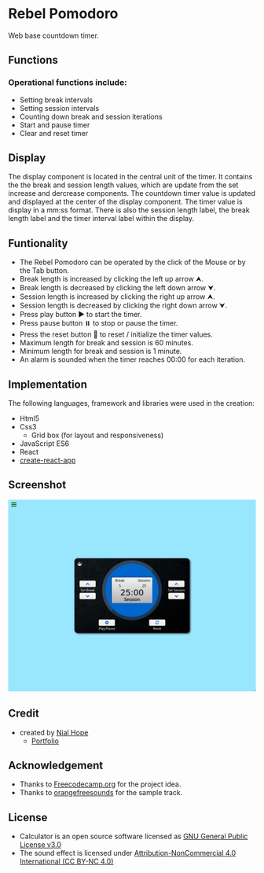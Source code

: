 # Rebel Pomodoro
Web base countdown timer.

## Functions
### Operational functions include:
+ Setting break intervals
+ Setting session intervals
+ Counting down break and session iterations
+ Start and pause timer
+ Clear and reset timer

## Display
The display component is located in the central unit of the timer. It
contains the the break and session length values, which are update from 
the set increase and dercrease components. The countdown timer value is 
updated and displayed at the center of the display component. The timer 
value is display in a mm:ss format. There is also the session length 
label, the break length label and the timer interval label within the display.

## Funtionality
+ The Rebel Pomodoro can be operated by the click of the Mouse or by the Tab button.
+ Break length is increased by clicking the left up arrow ⮝.
+ Break length is decreased by clicking the left down arrow ⮟.
+ Session length is increased by clicking the right up arrow ⮝.
+ Session length is decreased by clicking the right down arrow ⮟.
+ Press play button ▶️ to start the timer.
+ Press pause button ⏸️ to stop or pause the timer.
+ Press the reset button 🔄 to reset / initialize the timer values.
+ Maximum length for break and session is 60 minutes.
+ Minimum length for break and session is 1 minute.
+ An alarm is sounded when the timer reaches 00:00 for each iteration.

## Implementation
The following languages, framework and libraries were used in the creation:
+ Html5
+ Css3
  + Grid box (for layout and responsiveness)
+ JavaScript ES6
+ React
+ [create-react-app](https://github.com/facebook/create-react-app)

## Screenshot
![Rebel Pomodoro Screenshot](./public/screenshot.png)

## Credit
+ created by [Nial Hope](https://github.com/nhope123)
  + [Portfolio](https://nhope123.github.io/)

## Acknowledgement
+ Thanks to [Freecodecamp.org](https://www.freecodecamp.org/) for the project idea.
+ Thanks to [orangefreesounds](http://www.orangefreesounds.com/) for the sample track.

## License
+ Calculator is an open source software licensed as [GNU General Public License v3.0](LICENSE)
+ The sound effect is licensed under [Attribution-NonCommercial 4.0 International (CC BY-NC 4.0)](./public/Read.txt)
